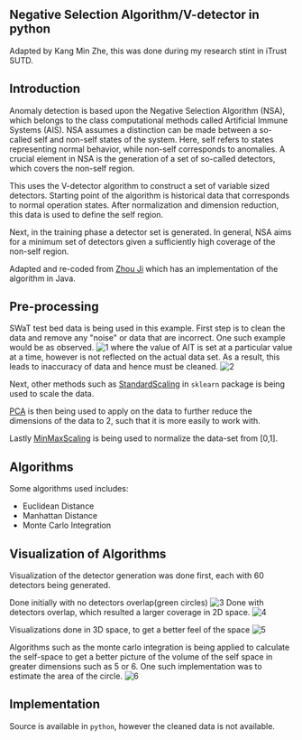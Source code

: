 ## Negative Selection Algorithm/V-detector in python

Adapted by Kang Min Zhe, this was done during my research stint in iTrust SUTD.

## Introduction

Anomaly detection is based upon the Negative Selection Algorithm (NSA), which belongs to the class computational methods called Artificial Immune Systems (AIS). NSA assumes a distinction can be made between a so-called self and non-self states of the system. Here, self refers to states representing normal behavior, while non-self corresponds to anomalies. A crucial element in NSA is the generation of a set of so-called detectors, which covers the non-self region. 

This uses the V-detector algorithm to construct a set of variable sized detectors. Starting point of the algorithm is historical data that corresponds to normal operation states. After normalization and dimension reduction, this data is used to define the self region. 

Next, in the training phase a detector set is generated. In general, NSA aims for a minimum set of detectors given a sufficiently high coverage of the non-self region.

Adapted and re-coded from [Zhou Ji](http://zhouji.net.s3-website-us-east-1.amazonaws.com/vdetector.html) which has an implementation of the algorithm in Java. 

## Pre-processing

SWaT test bed data is being used in this example. First step is to clean the data and remove any "noise" or data that are incorrect. One such example would be as observed.
![1](https://i.imgur.com/PTwhLSg.png)
where the value of AIT is set at a particular value at a time, however is not reflected on the actual data set. As a result, this leads to inaccuracy of data and hence must be cleaned.
![2](https://i.imgur.com/l2hX9qL.png)

Next, other methods such as [StandardScaling](https://scikit-learn.org/stable/modules/generated/sklearn.preprocessing.StandardScaler.html) in `sklearn`
 package is being used to scale the data.

[PCA](https://scikit-learn.org/stable/modules/generated/sklearn.decomposition.PCA.html) is then being used to apply on the data to further reduce the dimensions of the data to 2, such that it is more easily to work with.

Lastly [MinMaxScaling](https://scikit-learn.org/stable/modules/generated/sklearn.preprocessing.MinMaxScaler.html) is being used to normalize the data-set from [0,1].

## Algorithms
Some algorithms used includes:
* Euclidean Distance
* Manhattan Distance
* Monte Carlo Integration

## Visualization of Algorithms
Visualization of the detector generation was done first, each with 60 detectors being generated.

Done initially with no detectors overlap(green circles)
![3](https://i.imgur.com/lDbh510.png)
Done with detectors overlap, which resulted a larger coverage in 2D space.
![4](https://i.imgur.com/r7qPYsL.png)

Visualizations done in 3D space, to get a better feel of the space
![5](https://i.imgur.com/3qj01MA.jpg)

Algorithms such as the monte carlo integration is being applied to calculate the self-space to get a better picture of the volume of the self space in greater dimensions such as 5 or 6. One such implementation was to estimate the area of the circle.
![6](https://i.imgur.com/Jl94TWi.gif)

## Implementation

Source is available in `python`, however the cleaned data is not available.
